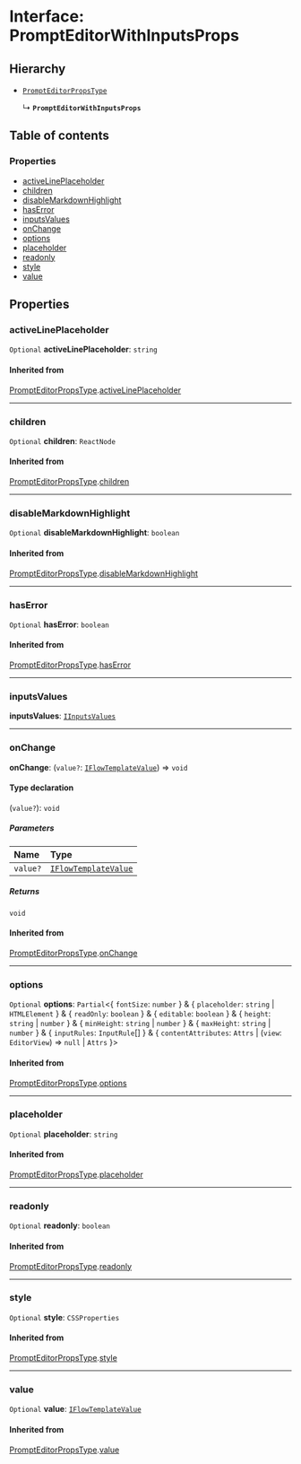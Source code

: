 # Interface: PromptEditorWithInputsProps

## Hierarchy

* [`PromptEditorPropsType`](/auto-docs/form-materials/interfaces/PromptEditorPropsType.md)

  ↳ **`PromptEditorWithInputsProps`**

## Table of contents

### Properties

* [activeLinePlaceholder](/auto-docs/form-materials/interfaces/PromptEditorWithInputsProps.md#activelineplaceholder)
* [children](/auto-docs/form-materials/interfaces/PromptEditorWithInputsProps.md#children)
* [disableMarkdownHighlight](/auto-docs/form-materials/interfaces/PromptEditorWithInputsProps.md#disablemarkdownhighlight)
* [hasError](/auto-docs/form-materials/interfaces/PromptEditorWithInputsProps.md#haserror)
* [inputsValues](/auto-docs/form-materials/interfaces/PromptEditorWithInputsProps.md#inputsvalues)
* [onChange](/auto-docs/form-materials/interfaces/PromptEditorWithInputsProps.md#onchange)
* [options](/auto-docs/form-materials/interfaces/PromptEditorWithInputsProps.md#options)
* [placeholder](/auto-docs/form-materials/interfaces/PromptEditorWithInputsProps.md#placeholder)
* [readonly](/auto-docs/form-materials/interfaces/PromptEditorWithInputsProps.md#readonly)
* [style](/auto-docs/form-materials/interfaces/PromptEditorWithInputsProps.md#style)
* [value](/auto-docs/form-materials/interfaces/PromptEditorWithInputsProps.md#value)

## Properties

### activeLinePlaceholder

`Optional` **activeLinePlaceholder**: `string`

#### Inherited from

[PromptEditorPropsType](/auto-docs/form-materials/interfaces/PromptEditorPropsType.md).[activeLinePlaceholder](/auto-docs/form-materials/interfaces/PromptEditorPropsType.md#activelineplaceholder)

***

### children

`Optional` **children**: `ReactNode`

#### Inherited from

[PromptEditorPropsType](/auto-docs/form-materials/interfaces/PromptEditorPropsType.md).[children](/auto-docs/form-materials/interfaces/PromptEditorPropsType.md#children)

***

### disableMarkdownHighlight

`Optional` **disableMarkdownHighlight**: `boolean`

#### Inherited from

[PromptEditorPropsType](/auto-docs/form-materials/interfaces/PromptEditorPropsType.md).[disableMarkdownHighlight](/auto-docs/form-materials/interfaces/PromptEditorPropsType.md#disablemarkdownhighlight)

***

### hasError

`Optional` **hasError**: `boolean`

#### Inherited from

[PromptEditorPropsType](/auto-docs/form-materials/interfaces/PromptEditorPropsType.md).[hasError](/auto-docs/form-materials/interfaces/PromptEditorPropsType.md#haserror)

***

### inputsValues

**inputsValues**: [`IInputsValues`](/auto-docs/form-materials/interfaces/IInputsValues.md)

***

### onChange

**onChange**: (`value?`: [`IFlowTemplateValue`](/auto-docs/form-materials/interfaces/IFlowTemplateValue.md)) => `void`

#### Type declaration

(`value?`): `void`

##### Parameters

| Name | Type |
| :------ | :------ |
| `value?` | [`IFlowTemplateValue`](/auto-docs/form-materials/interfaces/IFlowTemplateValue.md) |

##### Returns

`void`

#### Inherited from

[PromptEditorPropsType](/auto-docs/form-materials/interfaces/PromptEditorPropsType.md).[onChange](/auto-docs/form-materials/interfaces/PromptEditorPropsType.md#onchange)

***

### options

`Optional` **options**: `Partial`<{ `fontSize`: `number`  } & { `placeholder`: `string` | `HTMLElement`  } & { `readOnly`: `boolean`  } & { `editable`: `boolean`  } & { `height`: `string` | `number`  } & { `minHeight`: `string` | `number`  } & { `maxHeight`: `string` | `number`  } & { `inputRules`: `InputRule`\[]  } & { `contentAttributes`: `Attrs` | (`view`: `EditorView`) => `null` | `Attrs`  }>

#### Inherited from

[PromptEditorPropsType](/auto-docs/form-materials/interfaces/PromptEditorPropsType.md).[options](/auto-docs/form-materials/interfaces/PromptEditorPropsType.md#options)

***

### placeholder

`Optional` **placeholder**: `string`

#### Inherited from

[PromptEditorPropsType](/auto-docs/form-materials/interfaces/PromptEditorPropsType.md).[placeholder](/auto-docs/form-materials/interfaces/PromptEditorPropsType.md#placeholder)

***

### readonly

`Optional` **readonly**: `boolean`

#### Inherited from

[PromptEditorPropsType](/auto-docs/form-materials/interfaces/PromptEditorPropsType.md).[readonly](/auto-docs/form-materials/interfaces/PromptEditorPropsType.md#readonly)

***

### style

`Optional` **style**: `CSSProperties`

#### Inherited from

[PromptEditorPropsType](/auto-docs/form-materials/interfaces/PromptEditorPropsType.md).[style](/auto-docs/form-materials/interfaces/PromptEditorPropsType.md#style)

***

### value

`Optional` **value**: [`IFlowTemplateValue`](/auto-docs/form-materials/interfaces/IFlowTemplateValue.md)

#### Inherited from

[PromptEditorPropsType](/auto-docs/form-materials/interfaces/PromptEditorPropsType.md).[value](/auto-docs/form-materials/interfaces/PromptEditorPropsType.md#value)
